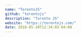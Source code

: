 ```yaml
---
name: "TorontoJS"
github: "torontojs"
description: "Toronto JS"
website: "https://torontojs.com/"
date: 2018-05-30T12:34:03-04:00
---
```

